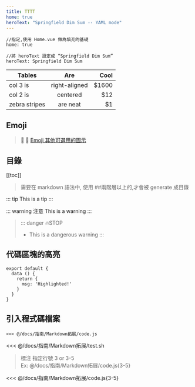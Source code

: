 ```yaml
---
title: TTTT
home: true
heroText: "Springfield Dim Sum -- YAML mode"
---
```


```
//指定,使用 Home.vue 做為填充的基礎
home: true

//將 heroText 設定成 “Springfield Dim Sum”
heroText: Springfield Dim Sum
```

| Tables        | Are           | Cool  |
| ------------- |:-------------:| -----:|
| col 3 is      | right-aligned | $1600 |
| col 2 is      | centered      |   $12 |
| zebra stripes | are neat      |    $1 |

## Emoji
>:tada: :100:
>[Emoji 其他可選用的圖示](https://www.webfx.com/tools/emoji-cheat-sheet/)


## 目錄
[[toc]]
> 需要在 markdown 語法中, 使用 ##兩階層以上的,才會被 generate 成目錄

::: tip
This is a tip
:::

::: warning 注意
This is a warning
:::

> ::: danger :fire:STOP
> - This is a dangerous warning
> :::

## 代碼區塊的高亮
``` js{4}
export default {
  data () {
    return {
      msg: 'Highlighted!'
    }
  }
}
```

## 引入程式碼檔案
```
<<< @/docs/指南/Markdown拓展/code.js
```
<<< @/docs/指南/Markdown拓展/test.sh
> 標注 指定行號 3 or 3-5 <br>
> Ex: @/docs/指南/Markdown拓展/code.js{3-5}

<<< @/docs/指南/Markdown拓展/code.js{3-5}